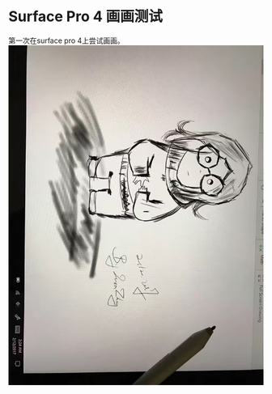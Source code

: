 # Surface Pro 4 画画测试


第一次在surface pro 4上尝试画画。
![卡通](/images/Drawing&Painting/IMG_2502.JPG "test on surface pro 4")

